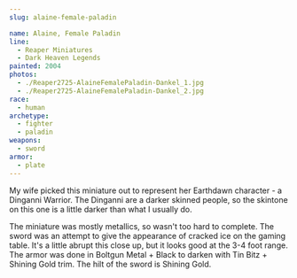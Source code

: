 ```yaml
---
slug: alaine-female-paladin

name: Alaine, Female Paladin
line:
  - Reaper Miniatures
  - Dark Heaven Legends
painted: 2004
photos:
  - ./Reaper2725-AlaineFemalePaladin-Dankel_1.jpg
  - ./Reaper2725-AlaineFemalePaladin-Dankel_2.jpg
race:
  - human
archetype:
  - fighter
  - paladin
weapons:
  - sword
armor:
  - plate
---
```


My wife picked this miniature out to represent her Earthdawn character - a Dinganni Warrior. The Dinganni are a darker skinned people, so the skintone on this one is a little darker than what I usually do.

The miniature was mostly metallics, so wasn't too hard to complete. The sword was an attempt to give the appearance of cracked ice on the gaming table. It's a little abrupt this close up, but it looks good at the 3-4 foot range. The armor was done in Boltgun Metal + Black to darken with Tin Bitz + Shining Gold trim. The hilt of the sword is Shining Gold.
